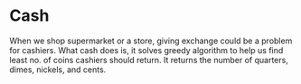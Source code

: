 # Cash
 
When we shop supermarket or a store, giving exchange could be a problem for cashiers.
What cash does is, it solves greedy algorithm to help us find least no. of coins cashiers should
return. It returns the number of quarters, dimes, nickels, and cents.


